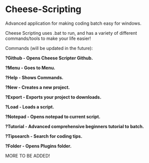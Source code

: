 # Cheese-Scripting
Advanced application for making coding batch easy for windows.

Cheese Scripting uses .bat to run, and has a variety of different commands/tools to make your life easier!

Commands (will be updated in the future):

**?Github - Opens Cheese Scripter Github.**

**?Menu - Goes to Menu.**

**?Help - Shows Commands.**

**?New - Creates a new project.**

**?Export - Exports your project to downloads.**

**?Load - Loads a script.**

**?Notepad - Opens notepad to current script.**

**?Tutorial - Advanced comprehensive beginners tutorial to batch.**

**?Tipsearch - Search for coding tips.**

**?Folder - Opens Plugins folder.**



MORE TO BE ADDED!
